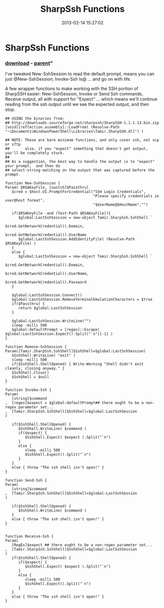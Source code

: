﻿---
pid:            3948
parent:         1010
children:       
poster:         Enter your zip code here
title:          SharpSsh Functions
date:           2013-02-14 15:27:02
format:         posh
---

# SharpSsh Functions

### [download](3948.ps1) - [parent](1010.md)"

I've tweaked New-SshSession to read the default prompt, means you can just @New-SshSession; Invoke-Ssh ls@ ... and go on with life.

A few wrapper functions to make working with the SSH portion of SharpSSH easier: New-SshSession, Invoke or Send Ssh commands, Receive output, all with support for "Expect" ... which means we'll continue reading from the ssh output until we see the expected output, and then stop.

```posh
## USING the binaries from:
## http://downloads.sourceforge.net/sharpssh/SharpSSH-1.1.1.13.bin.zip
[void][reflection.assembly]::LoadFrom( (Resolve-Path "~\Documents\WindowsPowerShell\Libraries\Tamir.SharpSSH.dll") )

## NOTE: These are bare minimum functions, and only cover ssh, not scp or sftp
##       also, if you "expect" something that doesn't get output, you'll be completely stuck.
##
## As a suggestion, the best way to handle the output is to "expect" your prompt,  and then do 
## select-string matching on the output that was captured before the prompt.

function New-SshSession {
Param( $RSAKeyFile, [switch]$Passthru)
   $cred = $host.UI.PromptForCredential("SSH Login Credentials",
                                        "Please specify credentials in user@host format",
                                        "$UserName@$HostName","")
                                           
   if($RSAKeyFile -and (Test-Path $RSAKeyFile)){
      $global:LastSshSession = new-object Tamir.SharpSsh.SshShell `
                                          $cred.GetNetworkCredential().Domain, 
                                          $cred.GetNetworkCredential().UserName
      $global:LastSshSession.AddIdentityFile( (Resolve-Path $RSAKeyFile) )
   }
   else {
      $global:LastSshSession = new-object Tamir.SharpSsh.SshShell `
                                          $cred.GetNetworkCredential().Domain, 
                                          $cred.GetNetworkCredential().UserName,
                                          $cred.GetNetworkCredential().Password
   }

   $global:LastSshSession.Connect()
   $global:LastSshSession.RemoveTerminalEmulationCharacters = $true
   if($Passthru) {
      return $global:LastSshSession
   }
   
   $global:LastSshSession.WriteLine("")
   sleep -milli 500
   $global:defaultPrompt = [regex]::Escape( $global:LastSshSession.Expect().Split("`n")[-1] )
}

function Remove-SshSession {
Param([Tamir.SharpSsh.SshShell]$SshShell=$global:LastSshSession)
   $SshShell.WriteLine( "exit" )
   sleep -milli 500
   if($SshShell.ShellOpened) { Write-Warning "Shell didn't exit cleanly, closing anyway." }
   $SshShell.Close()
   $SshShell = $null
}

function Invoke-Ssh {
Param(
   [string]$command
,  [regex]$expect = $global:defaultPrompt## there ought to be a non-regex parameter set...
,  [Tamir.SharpSsh.SshShell]$SshShell=$global:LastSshSession
)

   if($SshShell.ShellOpened) {
      $SshShell.WriteLine( $command )
      if($expect) {
         $SshShell.Expect( $expect ).Split("`n")
      }
      else {
         sleep -milli 500
         $SshShell.Expect().Split("`n")
      }
   }
   else { throw "The ssh shell isn't open!" } 
}

function Send-Ssh {
Param(
   [string]$command
,  [Tamir.SharpSsh.SshShell]$SshShell=$global:LastSshSession
)

   if($SshShell.ShellOpened) {
      $SshShell.WriteLine( $command )
   }
   else { throw "The ssh shell isn't open!" } 
}


function Receive-Ssh {
Param(
   [RegEx]$expect ## there ought to be a non-regex parameter set...
,  [Tamir.SharpSsh.SshShell]$SshShell=$global:LastSshSession
)
   if($SshShell.ShellOpened) {
      if($expect) {
         $SshShell.Expect( $expect ).Split("`n")
      }
      else {
         sleep -milli 500
         $SshShell.Expect().Split("`n")
      }
   }
   else { throw "The ssh shell isn't open!" } 
}
```
